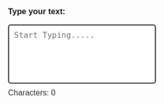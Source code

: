 # 
<!doctype html>
<html lang="en">
  <head>
    <title>Character Count Tool - Ichchha 23BIS70037</title>
    <style>
      body {
        font-family: Arial, sans-serif;
        margin: 40px;
      }
      textarea {
        width: 300px;
        height: 120px;
        font-size: 16px;
        padding: 10px;
        border: 2px solid #333;
        border-radius: 5px;
        resize: none;
      }
      p {
        font-size: 16px;
        margin-top: 10px;
        color: #333;
      }
    </style>
  </head>
  <body>
    <h3>Type your text:</h3>
  <textarea id="text" rows="5" cols="40" placeholder="Start Typing....."></textarea>
  <p>Characters: <span id="count">0</span></p>
  <script>
    const textarea = document.getElementById('text');
    const count = document.getElementById('count');

    textarea.addEventListener('input', function() {
      count.textContent = textarea.value.length;
    });
  </script>
  </body>
</html>
